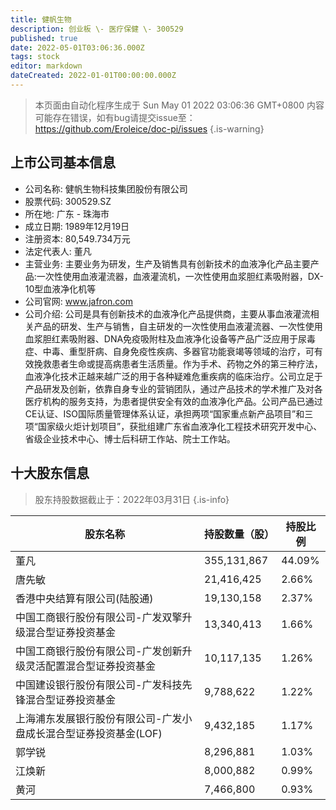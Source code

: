 ```yaml
---
title: 健帆生物
description: 创业板 \- 医疗保健 \- 300529
published: true
date: 2022-05-01T03:06:36.000Z
tags: stock
editor: markdown
dateCreated: 2022-01-01T00:00:00.000Z
---
```


> 本页面由自动化程序生成于 Sun May 01 2022 03:06:36 GMT+0800
> 内容可能存在错误，如有bug请提交issue至：https://github.com/Eroleice/doc-pi/issues
{.is-warning}

## 上市公司基本信息
- 公司名称: 健帆生物科技集团股份有限公司
- 股票代码: 300529.SZ
- 所在地: 广东 - 珠海市
- 成立日期: 1989年12月19日
- 注册资本: 80,549.734万元
- 法定代表人: 董凡
- 主营业务: 主要业务为研发，生产及销售具有创新技术的血液净化产品主要产品:一次性使用血液灌流器，血液灌流机，一次性使用血浆胆红素吸附器，DX-10型血液净化机等
- 公司官网: www.jafron.com
- 公司介绍: 公司是具有创新技术的血液净化产品提供商，主要从事血液灌流相关产品的研发、生产与销售，自主研发的一次性使用血液灌流器、一次性使用血浆胆红素吸附器、DNA免疫吸附柱及血液净化设备等产品广泛应用于尿毒症、中毒、重型肝病、自身免疫性疾病、多器官功能衰竭等领域的治疗，可有效挽救患者生命或提高病患者生活质量。作为手术、药物之外的第三种疗法，血液净化技术正越来越广泛的用于各种疑难危重疾病的临床治疗。公司立足于产品研发及创新，依靠自身专业的营销团队，通过产品技术的学术推广及对各医疗机构的服务支持，为患者提供安全有效的血液净化产品。公司产品已通过CE认证、ISO国际质量管理体系认证，承担两项“国家重点新产品项目”和三项“国家级火炬计划项目”，获批组建广东省血液净化工程技术研究开发中心、省级企业技术中心、博士后科研工作站、院士工作站。


## 十大股东信息
> 股东持股数据截止于：2022年03月31日
{.is-info}

| 股东名称 | 持股数量（股） | 持股比例 |
| --- | --- | --- |
| 董凡 | 355,131,867 | 44.09% |
| 唐先敏 | 21,416,425 | 2.66% |
| 香港中央结算有限公司(陆股通) | 19,130,158 | 2.37% |
| 中国工商银行股份有限公司-广发双擎升级混合型证券投资基金 | 13,340,413 | 1.66% |
| 中国工商银行股份有限公司-广发创新升级灵活配置混合型证券投资基金 | 10,117,135 | 1.26% |
| 中国建设银行股份有限公司-广发科技先锋混合型证券投资基金 | 9,788,622 | 1.22% |
| 上海浦东发展银行股份有限公司-广发小盘成长混合型证券投资基金(LOF) | 9,432,185 | 1.17% |
| 郭学锐 | 8,296,881 | 1.03% |
| 江焕新 | 8,000,882 | 0.99% |
| 黄河 | 7,466,800 | 0.93% |




